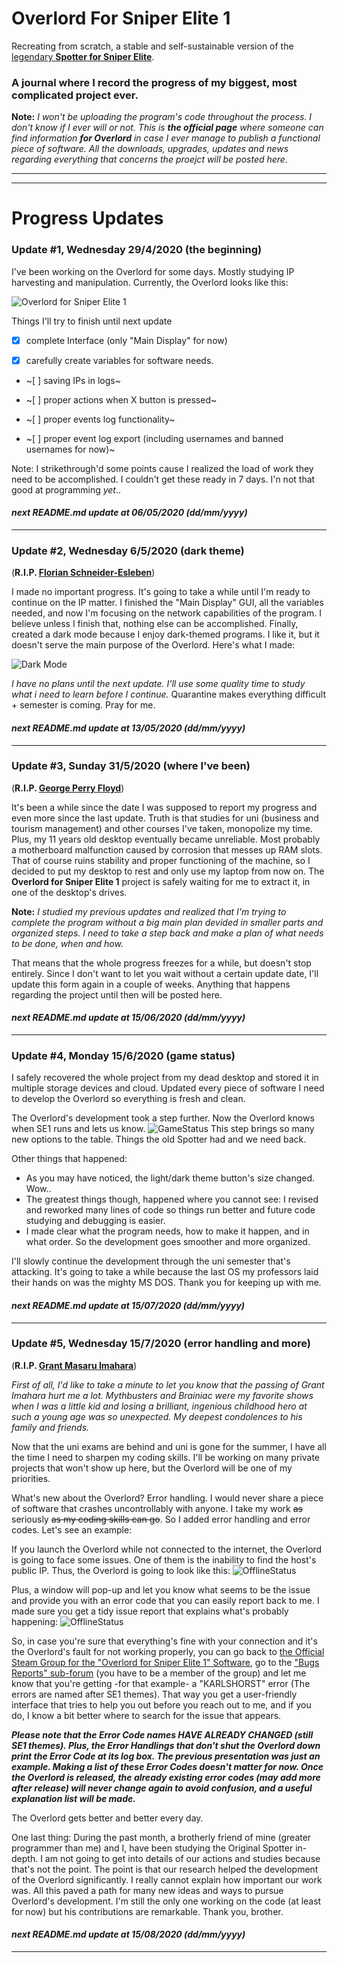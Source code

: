# Overlord For Sniper Elite 1
Recreating from scratch, a stable and self-sustainable version of the [legendary **Spotter for Sniper Elite**](https://github.com/creatorpanda/OverlordForSniperElite1/blob/master/pics/Legendary%20Spotter.png).

### A journal where I record the progress of my biggest, most complicated project ever.

**Note:** *I won't be uploading the program's code throughout the process. I don't know if I ever will or not. This is **the official page** where someone can find information **for Overlord** in case I ever manage to publish a functional piece of software. All the downloads, upgrades, updates and news regarding everything that concerns the proejct will be posted here.*

---
---
# Progress Updates


### Update #1, Wednesday 29/4/2020 (the beginning)

I've been working on the Overlord for some days. Mostly studying IP harvesting and manipulation. Currently, the Overlord looks like this:

![Overlord for Sniper Elite 1](https://github.com/creatorpanda/OverlordForSniperElite1/blob/master/pics/Overlord3.png)

Things I'll try to finish until next update

- [x] complete Interface (only "Main Display" for now)

- [x] carefully create variables for software needs.  

- ~[ ] saving IPs in logs~

- ~[ ] proper actions when X button is pressed~

- ~[ ] proper events log functionality~

- ~[ ] proper event log export (including usernames and banned usernames for now)~

Note: I strikethrough'd some points cause I realized the load of work they need to be accomplished. I couldn't get these ready in 7 days. I'n not that good at programming *yet*..

#### ***next README.md update at 06/05/2020 (dd/mm/yyyy)***

---
### Update #2, Wednesday 6/5/2020 (dark theme)
(**R.I.P. [Florian Schneider-Esleben](https://en.wikipedia.org/wiki/Florian_Schneider)**) 

I made no important progress. It's going to take a while until I'm ready to continue on the IP matter. I finished the "Main Display" GUI, all the variables needed, and now I'm focusing on the network capabilities of the program. I believe unless I finish that, nothing else can be accomplished. Finally, created a dark mode because I enjoy dark-themed programs. I like it, but it doesn't serve the main purpose of the Overlord. Here's what I made:

![Dark Mode](https://github.com/creatorpanda/OverlordForSniperElite1/blob/master/pics/DarkMode.png)

*I have no plans until the next update. I'll use some quality time to study what i need to learn before I continue.*
Quarantine makes everything difficult + semester is coming. Pray for me.

#### ***next README.md update at 13/05/2020 (dd/mm/yyyy)***

---
### Update #3, Sunday 31/5/2020 (where I've been)
(**R.I.P. [George Perry Floyd](https://en.wikipedia.org/wiki/Death_of_George_Floyd)**)

It's been a while since the date I was supposed to report my progress and even more since the last update.
Truth is that studies for uni (business and tourism management) and other courses I've taken, monopolize my time.
Plus, my 11 years old desktop eventually became unreliable. Most probably a motherboard malfunction caused by corrosion that messes up RAM slots. That of course ruins stability and proper functioning of the machine, so I decided to put my desktop to rest and only use my laptop from now on. The **Overlord for Sniper Elite 1** project is safely waiting for me to extract it, in one of the desktop's drives.

**Note:** *I studied my previous updates and realized that I'm trying to complete the program without a big main plan devided in smaller parts and organized steps. I need to take a step back and make a plan of what needs to be done, when and how.*

That means that the whole progress freezes for a while, but doesn't stop entirely. Since I don't want to let you wait without a certain update date, I'll update this form again in a couple of weeks. Anything that happens regarding the project until then will be posted here.

#### ***next README.md update at 15/06/2020 (dd/mm/yyyy)***

---
### Update #4, Monday 15/6/2020 (game status)

I safely recovered the whole project from my dead desktop and stored it in multiple storage devices and cloud. Updated every piece of software I need to develop the Overlord so everything is fresh and clean.

The Overlord's development took a step further. Now the Overlord knows when SE1 runs and lets us know. 
![GameStatus](https://github.com/creatorpanda/OverlordForSniperElite1/blob/master/pics/SniperEliteStatus.png)
This step brings so many new options to the table. Things the old Spotter had and we need back. 

Other things that happened:
- As you may have noticed, the light/dark theme button's size changed. Wow..
- The greatest things though, happened where you cannot see: I revised and reworked many lines of code so things run better and future code studying and debugging is easier.
- I made clear what the program needs, how to make it happen, and in what order. So the development goes smoother and more organized.

I'll slowly continue the development through the uni semester that's attacking. It's going to take a while because the last OS my professors laid their hands on was the mighty MS DOS. Thank you for keeping up with me.

#### ***next README.md update at 15/07/2020 (dd/mm/yyyy)***

---
### Update #5, Wednesday 15/7/2020 (error handling and more)
(**R.I.P. [Grant Masaru Imahara](https://en.wikipedia.org/wiki/Grant_Imahara)**)

*First of all, I'd like to take a minute to let you know that the passing of Grant Imahara hurt me a lot. Mythbusters and Brainiac were my favorite shows when I was a little kid and losing a brilliant, ingenious childhood hero at such a young age was so unexpected. My deepest condolences to his family and friends.*


Now that the uni exams are behind and uni is gone for the summer, I have all the time I need to sharpen my coding skills. I'll be working on many private projects that won't show up here, but the Overlord will be one of my priorities.

What's new about the Overlord? Error handling. I would never share a piece of software that crashes uncontrollably with anyone. I take my work ~~as~~ seriously ~~as my coding skills can go~~. So I added error handling and error codes. Let's see an example:

If you launch the Overlord while not connected to the internet, the Overlord is going to face some issues. One of them is the inability to find the host's public IP. Thus, the Overlord is going to look like this:
![OfflineStatus](https://github.com/creatorpanda/OverlordForSniperElite1/blob/master/pics/OFSE1OfflineBehavior.png)

Plus, a window will pop-up and let you know what seems to be the issue and provide you with an error code that you can easily report back to me. I made sure you get a tidy issue report that explains what's probably happening:
![OfflineStatus](https://github.com/creatorpanda/OverlordForSniperElite1/blob/master/pics/AttentionOFSE1ErrorMessageBox.png)

So, in case you're sure that everything's fine with your connection and it's the Overlord's fault for not working properly, you can go back to [the Official Steam Group for the "Overlord for Sniper Elite 1" Software](https://steamcommunity.com/groups/overlordforsniperelite1), go to the ["Bugs Reports" sub-forum](https://steamcommunity.com/groups/overlordforsniperelite1/discussions/7/2793871682804344559) (you have to be a member of the group) and let me know that you're getting -for that example- a "KARLSHORST" error (The errors are named after SE1 themes). That way you get a user-friendly interface that tries to help you out before you reach out to me, and if you do, I know a bit better where to search for the issue that appears.

***Please note that the Error Code names HAVE ALREADY CHANGED (still SE1 themes). Plus, the Error Handlings that don't shut the Overlord down print the Error Code at its log box. The previous presentation was just an example. Making a list of these Error Codes doesn't matter for now. Once the Overlord is released, the already existing error codes (may add more after release) will never change again to avoid confusion, and a useful explanation list will be made.***

The Overlord gets better and better every day.

One last thing:
During the past month, a brotherly friend of mine (greater programmer than me) and I, have been studying the Original Spotter in-depth. I am not going to get into details of our actions and studies because that's not the point. The point is that our research helped the development of the Overlord significantly. I really cannot explain how important our work was. All this paved a path for many new ideas and ways to pursue Overlord's development. I'm still the only one working on the code (at least for now) but his contributions are remarkable. Thank you, brother.

#### ***next README.md update at 15/08/2020 (dd/mm/yyyy)***

---
